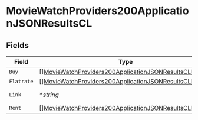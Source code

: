 # MovieWatchProviders200ApplicationJSONResultsCL


## Fields

| Field                                                                                                                                         | Type                                                                                                                                          | Required                                                                                                                                      | Description                                                                                                                                   | Example                                                                                                                                       |
| --------------------------------------------------------------------------------------------------------------------------------------------- | --------------------------------------------------------------------------------------------------------------------------------------------- | --------------------------------------------------------------------------------------------------------------------------------------------- | --------------------------------------------------------------------------------------------------------------------------------------------- | --------------------------------------------------------------------------------------------------------------------------------------------- |
| `Buy`                                                                                                                                         | [][MovieWatchProviders200ApplicationJSONResultsCLBuy](../../models/operations/moviewatchproviders200applicationjsonresultsclbuy.md)           | :heavy_minus_sign:                                                                                                                            | N/A                                                                                                                                           |                                                                                                                                               |
| `Flatrate`                                                                                                                                    | [][MovieWatchProviders200ApplicationJSONResultsCLFlatrate](../../models/operations/moviewatchproviders200applicationjsonresultsclflatrate.md) | :heavy_minus_sign:                                                                                                                            | N/A                                                                                                                                           |                                                                                                                                               |
| `Link`                                                                                                                                        | **string*                                                                                                                                     | :heavy_minus_sign:                                                                                                                            | N/A                                                                                                                                           | https://www.themoviedb.org/movie/550-fight-club/watch?locale=CL                                                                               |
| `Rent`                                                                                                                                        | [][MovieWatchProviders200ApplicationJSONResultsCLRent](../../models/operations/moviewatchproviders200applicationjsonresultsclrent.md)         | :heavy_minus_sign:                                                                                                                            | N/A                                                                                                                                           |                                                                                                                                               |